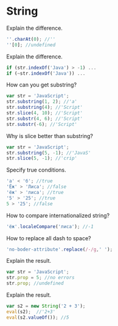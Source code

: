 String
======

Explain the difference.
```JavaScript
''.charAt(0); //''
''[0]; //undefined
```

Explain the difference.
```JavaScript
if (str.indexOf('Java') > -1) ...
if (~str.indexOf('Java')) ...
```

How can you get substring?
```JavaScript
var str = 'JavaScript';
str.substring(1, 2); //'a'
str.substring(4); //'Script'
str.slice(4, 10); //'Script'
str.substr(4, 6); //'Script'
str.substr(-6); //'Script'
```

Why is slice better than substring?
```JavaScript
var str = 'JavaScript';
str.substring(5, -1); //'JavaS'
str.slice(5, -1); //'crip'
```

Specify true conditions.
```JavaScript
'а' < 'б'; //true
'Ёж' > 'Лиса'; //false
'ёж' > 'лиса'; //true
'5' > '25'; //true
5 > '25'; //false
```

How to compare internationalized string?
```JavaScript
'ёж'.localeCompare('лиса'); //-1
```

How to replace all dash to space?
```JavaScript
'no-boder-attribute'.replace(/-/g,' ');
```

Explain the result.
```JavaScript
var str = 'JavaScript';
str.prop = 5; //no errors
str.prop; //undefined
```

Explain the result.
```JavaScript
var s2 = new String('2 + 3');
eval(s2);  //'2+3'
eval(s2.valueOf()); //5
```

